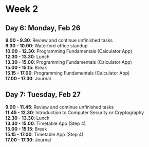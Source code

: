 # Week 2

## Day 6: Monday, Feb 26
**9.00 - 9.30**: Review and continue unfinished tasks  
**9.30 - 10.00**: Waterford office standup  
**10.00 - 12.30**: Programming Fundamentals (Calculator App)  
**12.30 - 13.30**: Lunch  
**13.30 - 15.00**: Programming Fundamentals (Calculator App)  
**15.00 - 15.15**: Break  
**15.15 - 17.00**: Programming Fundamentals (Calculator App)  
**17.00 - 17.30**: Journal  

## Day 7: Tuesday, Feb 27
**9.00 - 11.45**: Review and continue unfinished tasks  
**11.45 - 12.30**: Introduction to Computer Security or Cryptography  
**12.30 - 13.30**: Lunch  
**13.30 - 15.00**: Timetable App (Step 4)  
**15.00 - 15.15**: Break  
**15.15 - 17.00**: Timetable App (Step 4)  
**17.00 - 17.30**: Journal  
